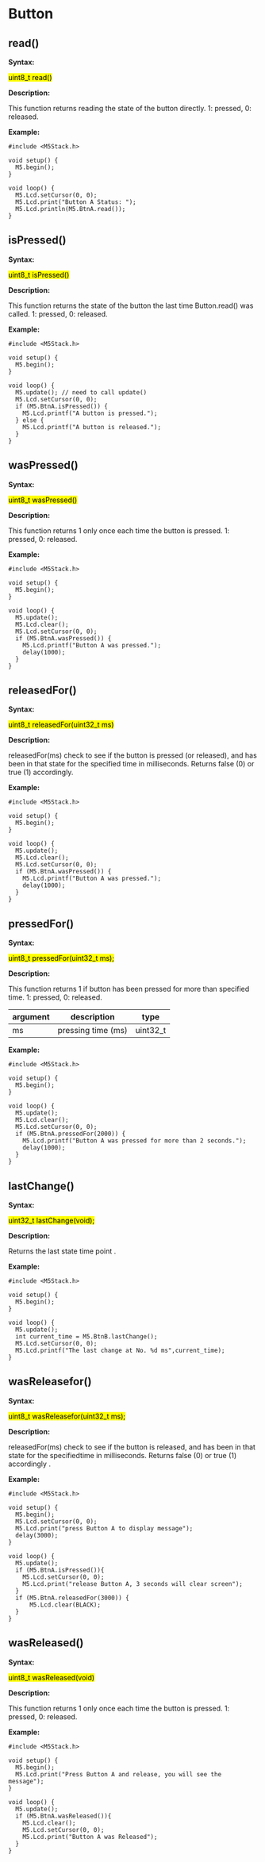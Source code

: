 # Button

## read()

**Syntax:**

<mark>uint8_t read()</mark>

**Description:**

This function returns reading the state of the button directly. 1: pressed, 0: released.

**Example:**

```arduino
#include <M5Stack.h>

void setup() {
  M5.begin();
}

void loop() {
  M5.Lcd.setCursor(0, 0);
  M5.Lcd.print("Button A Status: ");
  M5.Lcd.println(M5.BtnA.read());
}
```

## isPressed()

**Syntax:**

<mark>uint8_t isPressed()</mark>

**Description:**

This function returns the state of the button the last time Button.read() was called. 1: pressed, 0: released.

**Example:**

```arduino
#include <M5Stack.h>

void setup() {
  M5.begin();
}

void loop() {
  M5.update(); // need to call update()
  M5.Lcd.setCursor(0, 0);
  if (M5.BtnA.isPressed()) {
    M5.Lcd.printf("A button is pressed.");
  } else {
    M5.Lcd.printf("A button is released.");
  }
}
```

## wasPressed()

**Syntax:**

<mark>uint8_t wasPressed()</mark>

**Description:**

This function returns 1 only once each time the button is pressed. 1: pressed, 0: released.

**Example:**

```arduino
#include <M5Stack.h>

void setup() {
  M5.begin();
}

void loop() {
  M5.update();
  M5.Lcd.clear();
  M5.Lcd.setCursor(0, 0);
  if (M5.BtnA.wasPressed()) {
    M5.Lcd.printf("Button A was pressed.");
    delay(1000);
  }
}
```

## releasedFor()

**Syntax:**

<mark>uint8_t releasedFor(uint32_t ms)</mark>

**Description:**

releasedFor(ms) check to see if the button is pressed (or released), and has been in that state for the specified time in milliseconds. Returns false (0) or true (1) accordingly.

**Example:**

```arduino
#include <M5Stack.h>

void setup() {
  M5.begin();
}

void loop() {
  M5.update();
  M5.Lcd.clear();
  M5.Lcd.setCursor(0, 0);
  if (M5.BtnA.wasPressed()) {
    M5.Lcd.printf("Button A was pressed.");
    delay(1000);
  }
}
```





## pressedFor()

**Syntax:**

<mark>uint8_t pressedFor(uint32_t ms);</mark>

**Description:**

This function returns 1 if button has been pressed for more than specified time. 1: pressed, 0: released.

| argument | description | type |
| --- | --- | -- |
| ms | pressing time (ms) | uint32_t |

**Example:**

```arduino
#include <M5Stack.h>

void setup() {
  M5.begin();
}

void loop() {
  M5.update();
  M5.Lcd.clear();
  M5.Lcd.setCursor(0, 0);
  if (M5.BtnA.pressedFor(2000)) {
    M5.Lcd.printf("Button A was pressed for more than 2 seconds.");
    delay(1000);
  }
}
```

## lastChange()

**Syntax:**

<mark>uint32_t lastChange(void);</mark>

**Description:**

Returns the last state time point .

**Example:**

```arduino
#include <M5Stack.h>

void setup() {
  M5.begin();
}

void loop() {
  M5.update();
  int current_time = M5.BtnB.lastChange();
  M5.Lcd.setCursor(0, 0);
  M5.Lcd.printf("The last change at No. %d ms",current_time);
}
```

## wasReleasefor()

**Syntax:**

<mark>uint8_t wasReleasefor(uint32_t ms);</mark>

**Description:**

releasedFor(ms) check to see if the button is released, and has been in that state for the specifiedtime in milliseconds. Returns false (0) or true (1) accordingly .

**Example:**

```arduino
#include <M5Stack.h>

void setup() {
  M5.begin();
  M5.Lcd.setCursor(0, 0);
  M5.Lcd.print("press Button A to display message");
  delay(3000);
}

void loop() {
  M5.update();
  if (M5.BtnA.isPressed()){
    M5.Lcd.setCursor(0, 0);
    M5.Lcd.print("release Button A, 3 seconds will clear screen");
  }
  if (M5.BtnA.releasedFor(3000)) {
      M5.Lcd.clear(BLACK);
  }
}
```

## wasReleased()

**Syntax:**

<mark>uint8_t wasReleased(void)</mark>

**Description:**

This function returns 1 only once each time the button is pressed. 1: pressed, 0: released.

**Example:**

```arduino
#include <M5Stack.h>

void setup() {
  M5.begin();
  M5.Lcd.print("Press Button A and release, you will see the message");
}

void loop() {
  M5.update();
  if (M5.BtnA.wasReleased()){
    M5.Lcd.clear();
    M5.Lcd.setCursor(0, 0);
    M5.Lcd.print("Button A was Released");
  }
}
```